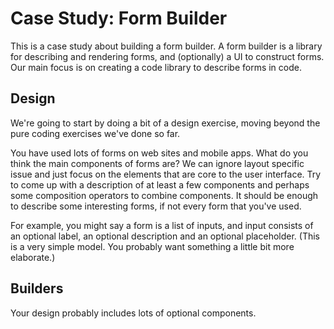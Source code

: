 # Case Study: Form Builder

This is a case study about building a form builder. A form builder is a library for describing and rendering forms, and (optionally) a UI to construct forms. Our main focus is on creating a code library to describe forms in code.


## Design

We're going to start by doing a bit of a design exercise, moving beyond the pure coding exercises we've done so far.

You have used lots of forms on web sites and mobile apps. What do you think the main components of forms are? We can ignore layout specific issue and just focus on the elements that are core to the user interface. Try to come up with a description of at least a few components and perhaps some composition operators to combine components. It should be enough to describe some interesting forms, if not every form that you've used.

For example, you might say a form is a list of inputs, and input consists of an optional label, an optional description and an optional placeholder. (This is a very simple model. You probably want something a little bit more elaborate.)

## Builders

Your design probably includes lots of optional components.
